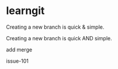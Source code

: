 # learngit

Creating a new branch is quick & simple.

Creating a new branch is quick AND simple.

add merge

issue-101